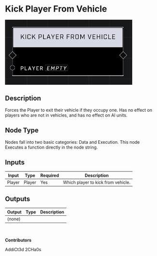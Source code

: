 # Kick Player From Vehicle
![](../../../.gitbook/assets/kick-player-from-vehicle.JPG)
## Description
Forces the Player to exit their vehicle if they occupy one. Has no effect on players who are not in vehicles, and has no effect on AI units.

## Node Type
Nodes fall into two basic categories: Data and Execution. This node Executes a function directly in the node string.

## Inputs
| Input | Type | Required | Description |
|------------------|------------------|----------|--------------------------------------------------------------|
| Player | Player | Yes | Which player to kick from vehicle. |

## Outputs
| Output | Type | Description |
|------------------|------------------|--------------------------------------------------------------|
| (none) | | |

\
\
**Contributors**

AddiCt3d 2CHa0s